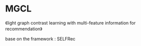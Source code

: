 # MGCL
《light graph contrast learning with multi-feature information for recommendation》

base on the framework : SELFRec
